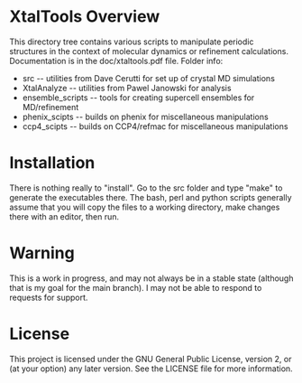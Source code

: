 # XtalTools Overview

This directory tree contains various scripts to manipulate periodic
structures in the context of molecular dynamics or refinement calculations.
Documentation is in the doc/xtaltools.pdf file.  Folder info:

* src  -- utilities from Dave Cerutti for set up of crystal MD simulations
* XtalAnalyze  -- utilities from Pawel Janowski for analysis
* ensemble_scripts -- tools for creating supercell ensembles for MD/refinement
* phenix_scipts  -- builds on phenix for miscellaneous manipulations
* ccp4_scipts  -- builds on CCP4/refmac for miscellaneous manipulations

# Installation

There is nothing really to "install".  Go to the src folder and type "make"
to generate the executables there.  The bash, perl and python scripts
generally assume that you will copy the files to a working directory, make
changes there with an editor, then run.

# Warning

This is a work in progress, and may not always be in a stable state
(although that is my goal for the main branch).  I may not be able to
respond to requests for support.

# License

This project is licensed under the GNU General Public License, version
2, or (at your option) any later version.  See the LICENSE file for more
information.

